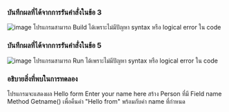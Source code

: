 ### บันทึกผลที่ได้จากการรันคำสั่งในข้อ 3
![image](https://github.com/VisawaPRO/03376836-OOP-2566-Lab-06/assets/144195555/d1b4733b-001c-4b7c-9450-9a4f8dc47156)
โปรแกรมสามารถ Build ได้เพราะไม่มีปัญหา syntax หรือ logical error ใน code
### บันทึกผลที่ได้จากการรันคำสั่งในข้อ 5
![image](https://github.com/VisawaPRO/03376836-OOP-2566-Lab-06/assets/144195555/eb459d66-770f-46b0-9990-aef08add2a61)
โปรแกรมสามารถ Run ได้เพราะไม่มีปัญหา syntax หรือ logical error ใน code
### อธิบายสิ่งที่พบในการทดลอง
โปรแกรมจะแสดงผล Hello form Enter your name here สร้าง Person ที่มี Field name Method Getname() เพื่อคืนค่า "Hello from" พร้อมกับค่า name ที่กำหนด





